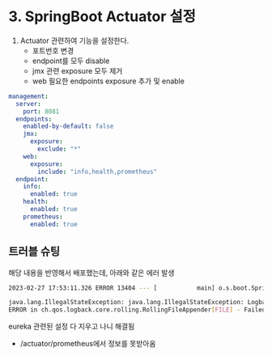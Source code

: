 # 3. SpringBoot Actuator 설정

1. Actuator 관련하여 기능을 설정한다.
   - 포트번호 변경
   - endpoint를 모두 disable
   - jmx 관련 exposure 모두 제거
   - web 필요한 endpoints exposure 추가 및 enable

```yaml
management:
  server:
    port: 8081
  endpoints:
    enabled-by-default: false
    jmx:
      exposure:
        exclude: "*"
    web:
      exposure:
        include: "info,health,prometheus"
  endpoint:
    info:
      enabled: true
    health:
      enabled: true
    prometheus:
      enabled: true
```

## 트러블 슈팅

해당 내용을 반영해서 배포했는데, 아래와 같은 에러 발생

```bash
2023-02-27 17:53:11.326 ERROR 13404 --- [           main] o.s.boot.SpringApplication               : Application run failed

java.lang.IllegalStateException: java.lang.IllegalStateException: Logback configuration error detected:
ERROR in ch.qos.logback.core.rolling.RollingFileAppender[FILE] - Failed to create parent directories for 
```

eureka 관련된 설정 다 지우고 나니 해결됨

- /actuator/prometheus에서 정보를 못받아옴